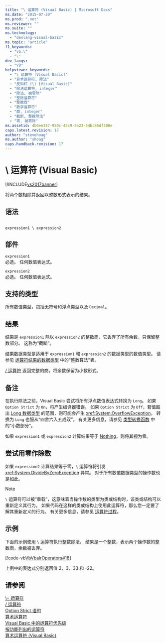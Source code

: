 ```yaml
---
title: "\ 运算符 (Visual Basic) | Microsoft Docs"
ms.date: "2015-07-20"
ms.prod: ".net"
ms.reviewer: ""
ms.suite: ""
ms.technology: 
  - "devlang-visual-basic"
ms.topic: "article"
f1_keywords: 
  - "vb.\"
  - "\"
dev_langs: 
  - "VB"
helpviewer_keywords: 
  - "\ 运算符 [Visual Basic]"
  - "算术运算符, 除法"
  - "反斜杠 (\) [Visual Basic]"
  - "除法运算符, integer"
  - "除法, 被零除"
  - "整除运算符"
  - "整数商"
  - "数学运算符"
  - "商, integer"
  - "截断, 整数除法"
  - "零, 被零除"
ms.assetid: 4b0ee347-950c-45c9-8e23-54bc85df208e
caps.latest.revision: 17
author: "stevehoag"
ms.author: "shoag"
caps.handback.revision: 17
---
```

# \ 运算符 (Visual Basic)
[!INCLUDE[vs2017banner](../../../visual-basic/includes/vs2017banner.md)]

将两个数相除并返回以整数形式表示的结果。  
  
## 语法  
  
```  
  
expression1 \ expression2  
```  
  
## 部件  
 `expression1`  
 必选。  任何数值表达式。  
  
 `expression2`  
 必选。  任何数值表达式。  
  
## 支持的类型  
 所有数值类型，包括无符号和浮点类型以及 `Decimal`。  
  
## 结果  
 结果是 `expression1` 除以 `expression2` 的整数商，它丢弃了所有余数，只保留整数部分。  这称为“截断”。  
  
 结果数据类型是适用于 `expression1` 和 `expression2` 的数据类型的数值类型。  请参见 [运算符结果的数据类型](../../../visual-basic/language-reference/operators/data-types-of-operator-results.md) 中的“整数算法”表。  
  
 [\/ 运算符](../../../visual-basic/language-reference/operators/floating-point-division-operator.md) 返回完整的商，将余数保留为小数形式。  
  
## 备注  
 在执行除法之前，Visual Basic 尝试将所有浮点数值表达式转换为 `Long`。  如果 `Option Strict` 为 `On`，将产生编译器错误。  如果 `Option Strict` 为 `Off`，若值超出 [Long 数据类型](../../../visual-basic/language-reference/data-types/long-data-type.md) 的范围，则可能会产生 <xref:System.OverflowException>。  转换为 `Long` 也服从“四舍六入五成双”。  有关更多信息，请参见 [类型转换函数](../../../visual-basic/language-reference/functions/type-conversion-functions.md) 中的“小数部分”。  
  
 如果 `expression1` 或 `expression2` 计算结果等于 [Nothing](../../../visual-basic/language-reference/nothing.md)，则将其视为零。  
  
## 尝试用零作除数  
 如果 `expression2` 计算结果等于零，`\` 运算符将引发 <xref:System.DivideByZeroException> 异常。  对于所有数值数据类型的操作数也是如此。  
  
> [!NOTE]
>  `\` 运算符可以被“重载”，这意味着当操作数的类型为类或结构时，该类或结构可以重新定义其行为。  如果代码在这样的类或结构上使用此运算符，那么您一定要了解其重新定义的行为。  有关更多信息，请参见 [运算符过程](../../../visual-basic/programming-guide/language-features/procedures/operator-procedures.md)。  
  
## 示例  
 下面的示例使用 `\` 运算符执行整数除法。  结果是一个整数，表示两个操作数的整数商，余数被丢弃。  
  
 [!code-vb[VbVbalrOperators#18](../../../visual-basic/language-reference/operators/codesnippet/VisualBasic/integer-division-operator_1.vb)]  
  
 上例中的表达式分别返回值 2、3、33 和 \-22。  
  
## 请参阅  
 [\\\= 运算符](../../../visual-basic/language-reference/operators/subtraction-assignment-operator.md)   
 [\/ 运算符](../../../visual-basic/language-reference/operators/floating-point-division-operator.md)   
 [Option Strict 语句](../../../visual-basic/language-reference/statements/option-strict-statement.md)   
 [算术运算符](../../../visual-basic/language-reference/operators/arithmetic-operators.md)   
 [Visual Basic 中的运算符优先级](../../../visual-basic/language-reference/operators/operator-precedence.md)   
 [按功能列出的运算符](../../../visual-basic/language-reference/operators/operators-listed-by-functionality.md)   
 [算术运算符 \(Visual Basic\)](../../../visual-basic/programming-guide/language-features/operators-and-expressions/arithmetic-operators.md)